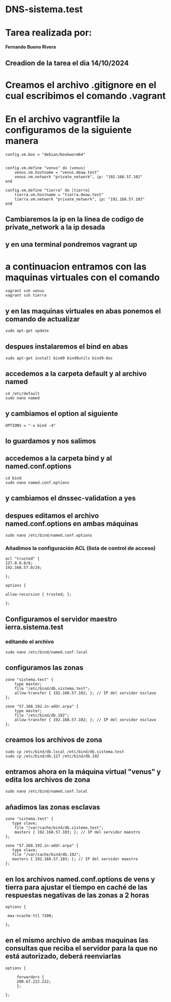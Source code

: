# DNS-sistema.test

# Tarea realizada por:

**Fernando Bueno Rivera**

## Creadion de la tarea el dia 14/10/2024

# Creamos el archivo .gitignore en el cual escribimos el comando .vagrant

# En el archivo vagrantfile la configuramos de la siguiente manera

    config.vm.box = "debian/bookworm64"


    config.vm.define "venus" do |venus|
        venus.vm.hostname = "venus.deaw.test"
        venus.vm.network "private_network", ip: "192.168.57.102"
    end

    config.vm.define "tierra" do |tierra|
        tierra.vm.hostname = "tierra.deaw.test"
        tierra.vm.network "private_network", ip: "192.168.57.103"
    end

## Cambiaremos la ip en la linea de codigo de private_network a la ip desada

## y en una terminal pondremos vagrant up

# a continuacion entramos con las maquinas virtuales con el comando 
    vagrant ssh venus
    vagrant ssh tierra
## y en las maquinas virtuales en abas ponemos el comando de actualizar
    sudo apt-get update
## despues instalaremos el bind en abas
    sudo apt-get install bind9 bind9utils bind9-doc
## accedemos a la carpeta default y al archivo named
    cd /etc/default
    sudo nano named
## y cambiamos el option al siguiente
    OPTIONS = "-u bind -4"

## lo guardamos y nos salimos 

## accedemos a la carpeta bind y al named.conf.options
    cd bind
    sudo nano named.conf.options
## y cambiamos el dnssec-validation a yes

## despues editamos el archivo named.conf.options en ambas máquinas
    sudo nano /etc/bind/named.conf.options

### Añadimos la configuración ACL (lista de control de acceso)

    acl "trusted" {
    127.0.0.0/8;
    192.168.57.0/24;

    };

    options {
    
    allow-recursion { trusted; };
    
    };

## Configuramos  el servidor maestro ierra.sistema.test
### editando el archivo 
    sudo nano /etc/bind/named.conf.local


## configuramos las zonas 
    zone "sistema.test" {
        type master;
        file "/etc/bind/db.sistema.test";
        allow-transfer { 192.168.57.102; }; // IP del servidor esclavo
    };

    zone "57.168.192.in-addr.arpa" {
        type master;
        file "/etc/bind/db.192";
        allow-transfer { 192.168.57.102; }; // IP del servidor esclavo
    };

## creamos los archivos de zona 
    sudo cp /etc/bind/db.local /etc/bind/db.sistema.test
    sudo cp /etc/bind/db.127 /etc/bind/db.192


## entramos ahora en la máquina virtual "venus" y edita los archivos de zona

    sudo nano /etc/bind/named.conf.local

## añadimos las zonas esclavas 

    zone "sistema.test" {
       type slave;
        file "/var/cache/bind/db.sistema.test";
        masters { 192.168.57.103; }; // IP del servidor maestro
    };

    zone "57.168.192.in-addr.arpa" {
       type slave;
       file "/var/cache/bind/db.192";
       masters { 192.168.57.103; }; // IP del servidor maestro
    };

## en los archivos named.conf.options de vens y tierra para ajustar el tiempo en caché de las respuestas negativas de las zonas a 2 horas

    options {
     
     max-ncache-ttl 7200;
    
    };

## en el mismo archivo de ambas maquinas las consultas que reciba el servidor para la que no está autorizado, deberá reenviarlas

    options {
         
         forwarders {
         208.67.222.222; 
         };
        
    };
